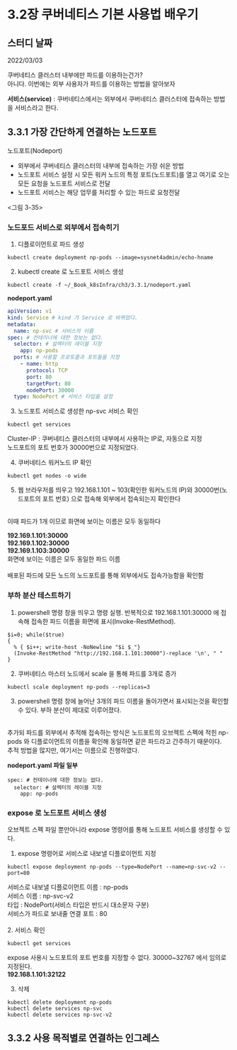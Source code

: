 # 3.2장 쿠버네티스 기본 사용법 배우기

## 스터디 날짜
2022/03/03

쿠버네티스 클러스터 내부에만 파드를 이용하는건가?<br>
아니다. 이번에는 외부 사용자가 파드를 이용하는 방법을 알아보자<br>

**서비스(service)** : 쿠버네티스에서는 외부에서 쿠버네티스 클러스터에 접속하는 방법을 서비스라고 한다.
## 3.3.1 가장 간단하게 연결하는 노드포트

노드포트(Nodeport)
- 외부에서 쿠버네티스 클러스터의 내부에 접속하는 가장 쉬운 방법
- 노드포트 서비스 설정 시 모든 워커 노드의 특정 포트(노드포트)를 열고 여기로 오는 모든 요청을 노드포트 서비스로 전달
- 노드포트 서비스는 해당 업무를 처리할 수 있는 파드로 요청전달

<그림 3-35>
<br>

### 노드포드 서비스로 외부에서 접속히기
1. 디플로이먼트로 파드 생성
```shell
kubectl create deployment np-pods --image=sysnet4admin/echo-hname
```
2. kubectl create 로 노드포트 서비스 생성
```shell
kubectl create -f ~/_Book_k8sInfra/ch3/3.3.1/nodeport.yaml
```

**nodeport.yaml**
```yaml
apiVersion: v1
kind: Service # kind 가 Service 로 바뀌었다.
metadata:
  name: np-svc # 서비스의 이름
spec: # 컨테이너에 대한 정보는 없다.
  selector: # 설렉터의 레이블 지정
    app: np-pods 
  ports: # 사용할 프로토콜과 포트들을 지정
    - name: http
      protocol: TCP
      port: 80
      targetPort: 80
      nodePort: 30000
  type: NodePort # 서비스 타입을 설정
```

3. 노드포트 서비스로 생성한 np-svc 서비스 확인
```shell
kubectl get services
```
Cluster-IP : 쿠버네티스 클러스터의 내부에서 사용하는 IP로, 자동으로 지정<br>
노드포트의 포트 번호가 30000번으로 지정되었다.<br>

4. 쿠버네티스 워커노드 IP 확인
```shell
kubectl get nodes -o wide
```

5. 웹 브라우저를 띄우고 192.168.1.101 ~ 103(확인한 워커노드의 IP)와 30000번(노드포트의 포트 번호) 으로 접속해 외부에서 접속되는지 확인한다<br>
<br>
이때 파드가 1개 이므로 화면에 보이는 이름은 모두 동일하다<br>

**192.169.1.101:30000**<br> 
**192.169.1.102:30000**<br>
**192.169.1.103:30000**<br>
화면에 보이는 이름은 모두 동일한 파드 이름<br>
<br>
배포된 파드에 모든 노드의 노드포트를 통해 외부에서도 접속가능함을 확인함

### 부하 분산 테스트하기

1. powershell 명령 창을 띄우고 명령 실행. 반복적으로 192.168.1.101:30000 에 접속해 접속한 파드 이름을 화면에 표시(Invoke-RestMethod).
```shell
$i=0; while($true)
{
  % { $i++; write-host -NoNewline "$i $_"}
  (Invoke-RestMethod "http://192.168.1.101:30000")-replace '\n', " "
}
```

2. 쿠버네티스 마스터 노드에서 scale 을 통해 파드를 3개로 증가
```shell
kubectl scale deployment np-pods --replicas=3
```

3. powershell 명령 창에 늘어난 3개의 파드 이름을 돌아가면서 표시되는것을 확인할 수 있다. 부하 분산이 제대로 이루어졌다.<br>
<br>
추가되 파드를 외부에서 추적해 접속하는 방식은 노드포트의 오브젝트 스펙에 적힌 np-pods 와 디플로이먼트의 이름을 확인해 동일하면 같은 파드라고 간주하기 때문이다.<br>
추적 방법을 많지만, 여기서는 이름으로 진행하였다.

**nodeport.yaml 파일 일부**
```shell
spec: # 컨테이너에 대한 정보는 없다.
  selector: # 설렉터의 레이블 지정
    app: np-pods 
```

### expose 로 노드포트 서비스 생성
오브젝트 스펙 파일 뿐만아니라 expose 명령어를 통해 노드포트 서비스를 생성할 수 있다.<br>
1. expose 명령어로 서비스로 내보낼 디플로이먼트 지정
```shell
kubectl expose deployment np-pods --type=NodePort --name=np-svc-v2 --port=80
```
서비스로 내보낼 디플로이먼트 이름 : np-pods<br>
서비스 이름 : np-svc-v2<br>
타입 : NodePort(서비스 타입은 반드시 대소문자 구분)<br>
서비스가 파드로 보내줄 연결 포트 : 80<br>
<br>
2. 서비스 확인
```shell
kubectl get services
```
expose 사용시 노드포트의 포트 번호를 지정할 수 없다. 30000~32767 에서 임의로 지정된다.<br>
**192.168.1.101:32122**<br>

3. 삭제
```shell
kubectl delete deployment np-pods
kubectl delete services np-svc
kubectl delete services np-svc-v2
```

## 3.3.2 사용 목적별로 연결하는 인그레스
